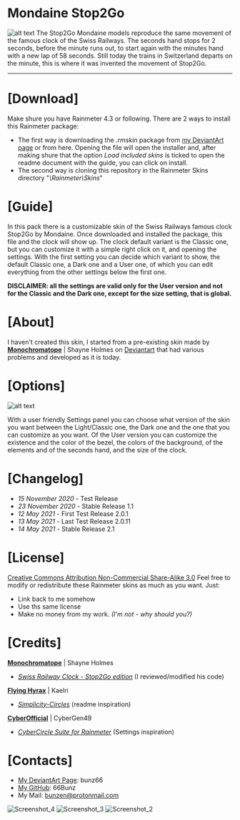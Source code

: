 # __Mondaine Stop2Go__

![alt text](https://github.com/66Bunz/-Rainmeter-Mondaine_Stop2Go/blob/main/Mondaine%20Stop2Go/%40Resources/Images/Mondaine%20Stop2Go.png?raw=true)
The Stop2Go Mondaine models reproduce the same movement of the famous clock of the Swiss Railways. The seconds hand stops for 2 seconds, before the minute runs out, to start again with the minutes hand with a new lap of 58 seconds. Still today the trains in Switzerland departs on the minute, this is where it was invented the movement of Stop2Go.

----

# [Download]
Make shure you have Rainmeter 4.3 or following.
There are 2 ways to install this Rainmeter package:
 - The first way is downloading the *.rmskin* package from [my DeviantArt page](https://www.deviantart.com/bunz66/art/Mondaine-Stop2Go-2-1-ENG-862227018) or from here. Opening the file will open the installer and, after making shure that the option *Load included skins* is ticked to open the readme document with the guide, you can click on install.
 - The second way is cloning this repository in the Rainmeter Skins directory "*\Rainmeter\Skins*"

# [Guide]
In this pack there is a customizable skin of the Swiss Railways famous clock Stop2Go by Mondaine. Once downloaded and installed the package, this file and the clock will show up. The clock default variant is the Classic one, but you can customize it with a simple right click on it, and opening the settings. With the first setting you can decide which variant to show, the default Classic one, a Dark one and a User one, of which you can edit everything from the other settings below the first one. 

__DISCLAIMER: all the settings are valid only for the User version and not for the Classic and the Dark one, except for the size setting, that is global.__ 
 
# [About]
I haven't created this skin, I started from a pre-existing skin made by [**Monochromatope**](https://www.deviantart.com/monochromatope) | Shayne Holmes on [Deviantart](https://www.deviantart.com/) that had various problems and developed as it is today.

# [Options]
![alt text](https://github.com/66Bunz/-Rainmeter-Mondaine_Stop2Go/blob/main/Mondaine%20Stop2Go/%40Resources/Images/Settings.png?raw=true)

With a user friendly Settings panel you can choose what version of the skin you want between the Light/Classic one, the Dark one and the one that you can customize as you want.
Of the User version you can customize the existence and the color of the bezel, the colors of the background, of the elements and of the seconds hand, and the size of the clock. 

# [Changelog]
- *15 November 2020* - Test Release
- *23 November 2020* - Stable Release 1.1
- *12 May 2021* - First Test Release 2.0.1
- *13 May 2021* - Last Test Release 2.0.11
- *14 May 2021* - Stable Release 2.1

# [License]
[Creative Commons Attribution Non-Commercial Share-Alike 3.0](http://creativecommons.org/licenses/by-nc-sa/3.0/)
Feel free to modify or redistribute these Rainmeter skins as much as you want. Just:
- Link back to me somehow
- Use ths same license
- Make no money from my work. *(I'm not - why should you?)*

# [Credits]
[**Monochromatope**](https://www.deviantart.com/monochromatope) | Shayne Holmes  
- [*Swiss Railway Clock - Stop2Go edition*](https://www.deviantart.com/monochromatope/art/Swiss-Railway-Clock-Stop2Go-edition-592873114) (I reviewed/modified his code)

[**Flying Hyrax**](https://www.deviantart.com/flyinghyrax) | Kaelri  
- [*Simplicity-Circles*](https://www.deviantart.com/flyinghyrax/art/Simplicity-Circles-223877982) (readme inspiration)

[**CyberOfficial**](https://www.deviantart.com/cybergen49) | CyberGen49
- [*CyberCircle Suite for Rainmeter*](https://www.deviantart.com/cybergen49/art/CyberCircle-Suite-for-Rainmeter-815752935) (Settings inspiration)


# [Contacts]
- [My DeviantArt Page](https://www.deviantart.com/bunz66): bunz66
- [My GitHub](https://github.com/66Bunz/-Rainmeter-Mondaine_Stop2Go): 66Bunz
- My Mail: [bunzen@protonmail.com](mailto:bunzen@protonmail.com)


![Screenshot_4](https://user-images.githubusercontent.com/66331265/100244186-f16b1b80-2f36-11eb-9a0b-582ee5d59965.png)
![Screenshot_3](https://user-images.githubusercontent.com/66331265/100244189-f29c4880-2f36-11eb-86cf-dbcfe2771630.png)
![Screenshot_2](https://user-images.githubusercontent.com/66331265/100244191-f29c4880-2f36-11eb-8118-5e6cb6c60f7d.png)
